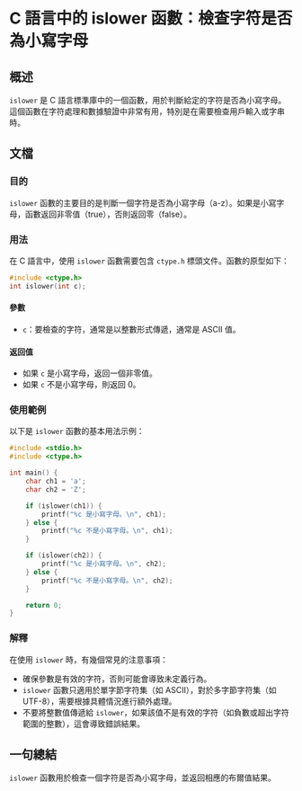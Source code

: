 <!--
Meta Description: # C 語言中的 islower 函數：檢查字符是否為小寫字母 ## 概述 `islower` 是 C 語言標準庫中的一個函數，用於判斷給定的字符是否為小寫字母。這個函數在字符處理和數據驗證中非常有用，特別是在需要檢查用戶輸入或字串時。 ## 文檔 ### 目的 `islower` 函數的主要目的是...
Meta Keywords: islower, ch1, ch2, printf, ctype
-->

# C 語言中的 islower 函數：檢查字符是否為小寫字母

## 概述
`islower` 是 C 語言標準庫中的一個函數，用於判斷給定的字符是否為小寫字母。這個函數在字符處理和數據驗證中非常有用，特別是在需要檢查用戶輸入或字串時。

## 文檔
### 目的
`islower` 函數的主要目的是判斷一個字符是否為小寫字母（a-z）。如果是小寫字母，函數返回非零值（true），否則返回零（false）。

### 用法
在 C 語言中，使用 `islower` 函數需要包含 `ctype.h` 標頭文件。函數的原型如下：

```c
#include <ctype.h>
int islower(int c);
```

#### 參數
- `c`：要檢查的字符，通常是以整數形式傳遞，通常是 ASCII 值。

#### 返回值
- 如果 `c` 是小寫字母，返回一個非零值。
- 如果 `c` 不是小寫字母，則返回 0。

### 使用範例
以下是 `islower` 函數的基本用法示例：

```c
#include <stdio.h>
#include <ctype.h>

int main() {
    char ch1 = 'a';
    char ch2 = 'Z';

    if (islower(ch1)) {
        printf("%c 是小寫字母。\n", ch1);
    } else {
        printf("%c 不是小寫字母。\n", ch1);
    }

    if (islower(ch2)) {
        printf("%c 是小寫字母。\n", ch2);
    } else {
        printf("%c 不是小寫字母。\n", ch2);
    }

    return 0;
}
```

### 解釋
在使用 `islower` 時，有幾個常見的注意事項：
- 確保參數是有效的字符，否則可能會導致未定義行為。
- `islower` 函數只適用於單字節字符集（如 ASCII），對於多字節字符集（如 UTF-8），需要根據具體情況進行額外處理。
- 不要將整數值傳遞給 `islower`，如果該值不是有效的字符（如負數或超出字符範圍的整數），這會導致錯誤結果。

## 一句總結
`islower` 函數用於檢查一個字符是否為小寫字母，並返回相應的布爾值結果。